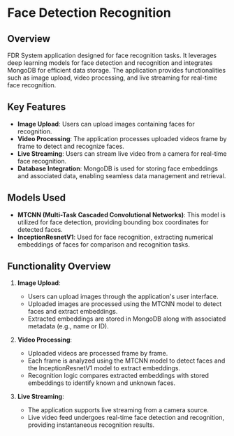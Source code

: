 # Face Detection Recognition

## Overview

FDR System application designed for face recognition tasks. It leverages deep learning models for face detection and recognition and integrates MongoDB for efficient data storage. The application provides functionalities such as image upload, video processing, and live streaming for real-time face recognition.

## Key Features

- **Image Upload**: Users can upload images containing faces for recognition.
- **Video Processing**: The application processes uploaded videos frame by frame to detect and recognize faces.
- **Live Streaming**: Users can stream live video from a camera for real-time face recognition.
- **Database Integration**: MongoDB is used for storing face embeddings and associated data, enabling seamless data management and retrieval.

## Models Used

- **MTCNN (Multi-Task Cascaded Convolutional Networks)**: This model is utilized for face detection, providing bounding box coordinates for detected faces.
- **InceptionResnetV1**: Used for face recognition, extracting numerical embeddings of faces for comparison and recognition tasks.

## Functionality Overview

1. **Image Upload**:
   - Users can upload images through the application's user interface.
   - Uploaded images are processed using the MTCNN model to detect faces and extract embeddings.
   - Extracted embeddings are stored in MongoDB along with associated metadata (e.g., name or ID).

2. **Video Processing**:
   - Uploaded videos are processed frame by frame.
   - Each frame is analyzed using the MTCNN model to detect faces and the InceptionResnetV1 model to extract embeddings.
   - Recognition logic compares extracted embeddings with stored embeddings to identify known and unknown faces.

3. **Live Streaming**:
   - The application supports live streaming from a camera source.
   - Live video feed undergoes real-time face detection and recognition, providing instantaneous recognition results.


